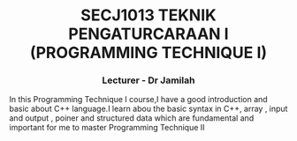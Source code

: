 <h1 align="center">SECJ1013 TEKNIK PENGATURCARAAN I (PROGRAMMING TECHNIQUE I)</h1>
<h3 align="center">Lecturer - Dr Jamilah</h3>
In this Programming Technique I course,I have a good introduction and basic about C++ language.I learn abou the basic syntax in C++, array , input and output , poiner and structured data which are fundamental and important for me to master Programming Technique II
